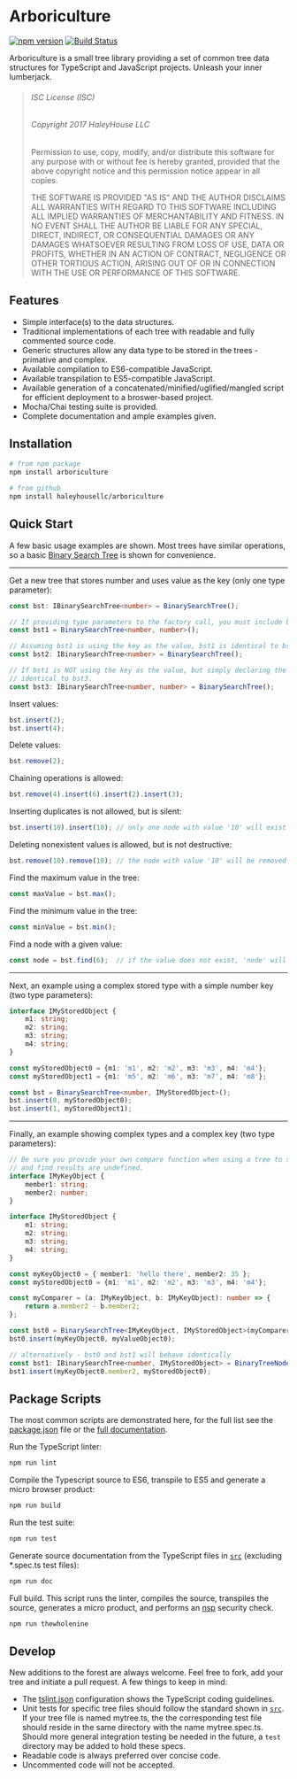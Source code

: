# Arboriculture

[![npm version](https://badge.fury.io/js/arboriculture.svg)](https://badge.fury.io/js/arboriculture)
[![Build Status](https://travis-ci.org/haleyhousellc/arboriculture.svg?branch=master)](https://travis-ci.org/haleyhousellc/arboriculture)
<!--Uncomment these badges when Code Climate configuration kinks are worked out.-->
<!--[![Code Climate](https://codeclimate.com/github/haleyhousellc/arboriculture/badges/gpa.svg)](https://codeclimate.com/github/haleyhousellc/arboriculture)-->
<!--[![Test Coverage](https://codeclimate.com/github/haleyhousellc/arboriculture/badges/coverage.svg)](https://codeclimate.com/github/haleyhousellc/arboriculture/coverage)-->
<!--[![Issue Count](https://codeclimate.com/github/haleyhousellc/arboriculture/badges/issue_count.svg)](https://codeclimate.com/github/haleyhousellc/arboriculture)-->

Arboriculture is a small tree library providing a set of common tree data structures for TypeScript and
JavaScript projects.  Unleash your inner lumberjack.

>###### ISC License (ISC)
>
>###### Copyright 2017 HaleyHouse LLC
>
>Permission to use, copy, modify, and/or distribute this software for any purpose with or without fee is hereby granted,
>provided that the above copyright notice and this permission notice appear in all copies.
>
>THE SOFTWARE IS PROVIDED "AS IS" AND THE AUTHOR DISCLAIMS ALL WARRANTIES WITH REGARD TO THIS SOFTWARE INCLUDING
>ALL IMPLIED WARRANTIES OF MERCHANTABILITY AND FITNESS. IN NO EVENT SHALL THE AUTHOR BE LIABLE FOR ANY SPECIAL, DIRECT,
>INDIRECT, OR CONSEQUENTIAL DAMAGES OR ANY DAMAGES WHATSOEVER RESULTING FROM LOSS OF USE, DATA OR PROFITS, WHETHER IN AN
>ACTION OF CONTRACT, NEGLIGENCE OR OTHER TORTIOUS ACTION, ARISING OUT OF OR IN CONNECTION WITH THE USE OR PERFORMANCE
>OF THIS SOFTWARE.

## Features

- Simple interface(s) to the data structures.
- Traditional implementations of each tree with readable and fully commented source code.
- Generic structures allow any data type to be stored in the trees - primative and complex.
- Available compilation to ES6-compatible JavaScript.
- Available transpilation to ES5-compatible JavaScript.
- Available generation of a concatenated/minified/uglified/mangled script for efficient deployment to a broswer-based
  project.
- Mocha/Chai testing suite is provided.
- Complete documentation and ample examples given.

## Installation

```bash
# from npm package
npm install arboriculture

# from github
npm install haleyhousellc/arboriculture
```

## Quick Start

A few basic usage examples are shown.  Most trees have similar operations, so a basic
[Binary Search Tree](https://github.com/haleyhousellc/arboriculture/blob/master/src/binary-search-tree/binary-search-tree.ts)
is shown for convenience.

---

Get a new tree that stores number and uses value as the key (only one type parameter):
```typescript
const bst: IBinarySearchTree<number> = BinarySearchTree();

// If providing type parameters to the factory call, you must include both.
const bst1 = BinarySearchTree<number, number>();

// Assuming bst1 is using the key as the value, bst1 is identical to bst2.
const bst2: IBinarySearchTree<number> = BinarySearchTree();

// If bst1 is NOT using the key as the value, but simply declaring the key and value each to be of type number, bst1 is 
// identical to bst3.
const bst3: IBinarySearchTree<number, number> = BinarySearchTree();
```

Insert values:
```typescript
bst.insert(2);
bst.insert(4);
```

Delete values:
```typescript
bst.remove(2);
```

Chaining operations is allowed:
```typescript
bst.remove(4).insert(6).insert(2).insert(3);
```

Inserting duplicates is not allowed, but is silent:
```typescript
bst.insert(10).insert(10); // only one node with value '10' will exist
```

Deleting nonexistent values is allowed, but is not destructive:
```typescript
bst.remove(10).remove(10); // the node with value '10' will be removed on the first call, no change on the second call
```

Find the maximum value in the tree:
```typescript
const maxValue = bst.max();
```

Find the minimum value in the tree:
```typescript
const minValue = bst.min();
```

Find a node with a given value:
```typescript
const node = bst.find(6);  // if the value does not exist, 'node' will be null
```

---

Next, an example using a complex stored type with a simple number key (two type parameters):
```typescript
interface IMyStoredObject {
    m1: string;
    m2: string;
    m3: string;
    m4: string;
}

const myStoredObject0 = {m1: 'm1', m2: 'm2', m3: 'm3', m4: 'm4'};
const myStoredObject1 = {m1: 'm5', m2: 'm6', m3: 'm7', m4: 'm8'};

const bst = BinarySearchTree<number, IMyStoredObject>();
bst.insert(0, myStoredObject0);
bst.insert(1, myStoredObject1);
```

---

Finally, an example showing complex types and a complex key (two type parameters):
```typescript
// Be sure you provide your own compare function when using a tree to store custom objects, otherwise insert, remove,
// and find results are undefined.
interface IMyKeyObject {
    member1: string;
    member2: number;
}

interface IMyStoredObject {
    m1: string;
    m2: string;
    m3: string;
    m4: string;
}

const myKeyObject0 = { member1: 'hello there', member2: 35 };
const myStoredObject0 = {m1: 'm1', m2: 'm2', m3: 'm3', m4: 'm4'};

const myComparer = (a: IMyKeyObject, b: IMyKeyObject): number => {
    return a.member2 - b.member2;
};

const bst0 = BinarySearchTree<IMyKeyObject, IMyStoredObject>(myComparer);
bst0.insert(myKeyObject0, myValueObject0);

// alternatively - bst0 and bst1 will behave identically
const bst1: IBinarySearchTree<number, IMyStoredObject> = BinaryTreeNode();
bst1.insert(myKeyObject0.member2, myStoredObject0);
```

## Package Scripts

The most common scripts are demonstrated here, for the full list see the
[package.json](https://github.com/haleyhousellc/arboriculture/blob/master/package.json) file or the
[full documentation](https://haleyhousellc.github.io/arboriculture).

Run the TypeScript linter:
```bash
npm run lint
```

Compile the Typescript source to ES6, transpile to ES5 and generate a micro browser product:
```bash
npm run build
```

Run the test suite:
```bash
npm run test
```

Generate source documentation from the TypeScript files in
[`src`](https://github.com/haleyhousellc/arboriculture/blob/master/src) (excluding *.spec.ts test files):
```bash
npm run doc
```

Full build.  This script runs the linter, compiles the source, transpiles the source, generates a micro product,
and performs an [nsp](https://github.com/nodesecurity/nsp) security check.
```bash
npm run thewholenine
```

## Develop

New additions to the forest are always welcome.  Feel free to fork, add your tree and initiate a pull request.  A few
things to keep in mind:

- The [tslint.json](https://github.com/haleyhousellc/arboriculture/blob/master/tslint.json) configuration shows the
  TypeScript coding guidelines.
- Unit tests for specific tree files should follow the standard shown in
  [`src`](https://github.com/haleyhousellc/arboriculture/blob/master/src).  If your tree file is named mytree.ts, the
  the corresponding test file should reside in the same directory with the name mytree.spec.ts.  Should more general
  integration testing be needed in the future, a `test` directory may be added to hold these specs.
- Readable code is always preferred over concise code.
- Uncommented code will not be accepted.
